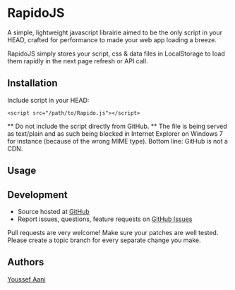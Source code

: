 # RapidoJS

A simple, lightweight javascript librairie aimed to be the only script in your HEAD, crafted for performance to made your web app loading a breeze.

RapidoJS simply stores your script, css & data files in LocalStorage to load them rapidly in the next page refresh or API call.

## Installation

Include script in your HEAD:

    <script src="/path/to/Rapido.js"></script>

** Do not include the script directly from GitHub. 
** The file is being served as text/plain and as such being blocked
in Internet Explorer on Windows 7 for instance (because of the wrong MIME type). Bottom line: GitHub is not a CDN.


## Usage


## Development

- Source hosted at [GitHub](https://github.com/youaani/RapidoJS)
- Report issues, questions, feature requests on [GitHub Issues](https://github.com/youaani/RapidoJS/issues)

Pull requests are very welcome! Make sure your patches are well tested. Please create a topic branch for every separate change you make.

## Authors

[Youssef Aani](https://github.com/youaani)    